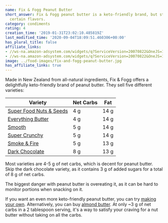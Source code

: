 ```yaml
---
name: Fix & Fogg Peanut Butter
short_answer: Fix & Fogg peanut butter is a keto-friendly brand, but stay away from
  certain flavors.
category: condiments
rating: 4
creation_time: '2019-01-31T23:02:10.485819Z'
last_modified_time: '2020-09-04T18:09:51.460306+00:00'
has_plural_title: false
affiliate_links:
- //ws-na.amazon-adsystem.com/widgets/q?ServiceVersion=20070822&OneJS=1&Operation=GetAdHtml&MarketPlace=US&source=ss&ref=as_ss_li_til&ad_type=product_link&tracking_id=isitketo-20&language=en_US&marketplace=amazon&region=US&placement=B07R75J2VZ&asins=B07R75J2VZ&linkId=dc5832b498eb305a00a08d329156a314&show_border=true&link_opens_in_new_window=true
- //ws-na.amazon-adsystem.com/widgets/q?ServiceVersion=20070822&OneJS=1&Operation=GetAdHtml&MarketPlace=US&source=ss&ref=as_ss_li_til&ad_type=product_link&tracking_id=isitketo-20&language=en_US&marketplace=amazon&region=US&placement=B073SHX9X9&asins=B073SHX9X9&linkId=856ab7504c077d0966017ae1cc8b664e&show_border=true&link_opens_in_new_window=true
image: ../food-images/fix-and-fogg-peanut-butter.jpg
has_affiliate_links: true
---
```

Made in New Zealand from all-natural ingredients, Fix & Fogg offers a delightfully keto-friendly brand of peanut butter. They sell five different varieties:

| Variety | Net Carbs | Fat |
|---------|-----------|-----|
| [Super Food Nuts & Seeds](https://amzn.to/2DvINwj) | 4 g | 14 g |
| [Everything Butter](https://amzn.to/3yEW2SW) | 4 g | 14 g |
| [Smooth](https://amzn.to/3wCAGnx) | 5 g | 14 g |
| [Super Crunchy](https://amzn.to/2WygcuT) | 5 g | 14 g |
| [Smoke & Fire](https://amzn.to/3gWyf77) | 5 g | 13 g |
| [Dark Chocolate](https://amzn.to/3lU6U95) | 8 g | 13 g |

Most varieties are 4-5 g of net carbs, which is decent for peanut butter. Skip the dark chocolate variety, as it contains 3 g of added sugars for a total of 8 g of net carbs.

The biggest danger with peanut butter is overeating it, as it can be hard to monitor portions when snacking on it.

If you want an even more keto-friendly peanut butter, you can try [making your own](https://recipe-search.isitketo.org/?q=peanut%20butter&category=snack). Alternatively, you can buy [almond butter](/almond-butter). At only ~3 g of net carbs in a 2 tablespoon serving, it's a way to satisfy your craving for a nut butter without taking on all the carbs.
